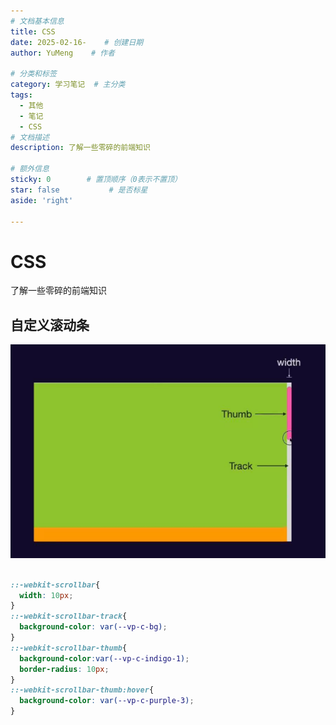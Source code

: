 ```yaml
---
# 文档基本信息
title: CSS
date: 2025-02-16-    # 创建日期
author: YuMeng    # 作者

# 分类和标签
category: 学习笔记  # 主分类
tags: 
  - 其他
  - 笔记
  - CSS
# 文档描述
description: 了解一些零碎的前端知识

# 额外信息
sticky: 0        # 置顶顺序（0表示不置顶）
star: false           # 是否标星
aside: 'right'

---
```


<!-- <ReadingProgress :autoHideNav="false"/> -->

# CSS

了解一些零碎的前端知识

## 自定义滚动条

![image-20250220223401929](./assets/image-20250220223401929.png)

```css

::-webkit-scrollbar{
  width: 10px;
}
::-webkit-scrollbar-track{
  background-color: var(--vp-c-bg);
}
::-webkit-scrollbar-thumb{
  background-color:var(--vp-c-indigo-1);
  border-radius: 10px;
}
::-webkit-scrollbar-thumb:hover{
  background-color: var(--vp-c-purple-3);
}

```